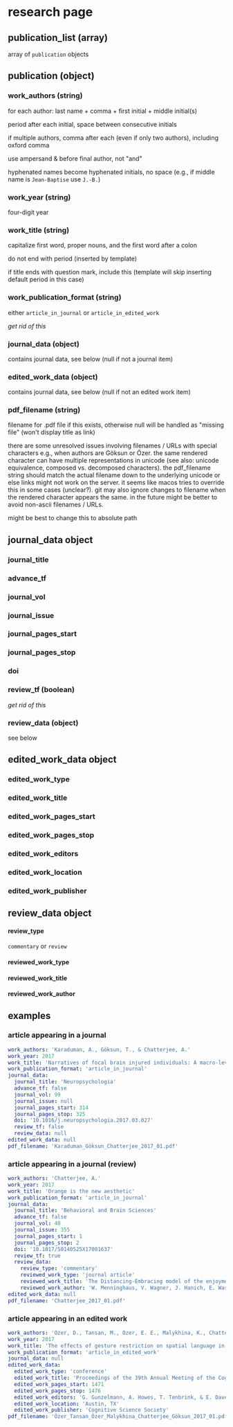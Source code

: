 # research page

## publication_list (array)

array of `publication` objects

## publication (object)

### work_authors (string)

for each author: last name + comma + first initial + middle initial(s)

period after each initial, space between consecutive initials

if multiple authors, comma after each (even if only two authors), including oxford comma

use ampersand & before final author, not "and"

hyphenated names become hyphenated initials, no space (e.g., if middle name is `Jean-Baptise` use `J.-B.`)

### work_year (string)

four-digit year

### work_title (string)

capitalize first word, proper nouns, and the first word after a colon

do not end with period (inserted by template)

if title ends with question mark, include this (template will skip inserting default period in this case)

### work_publication_format (string)

either `article_in_journal` or `article_in_edited_work`

*get rid of this*

### journal_data (object)

contains journal data, see below (null if not a journal item)

### edited_work_data (object)

contains journal data, see below (null if not an edited work item)

### pdf_filename (string)

filename for .pdf file if this exists, otherwise null will be handled as "missing file" (won't display title as link)

there are some unresolved issues involving filenames / URLs with special characters e.g., when authors are Göksun or Özer. the same rendered character can have multiple representations in unicode (see also: unicode equivalence, composed vs. decomposed characters). the pdf_filename string should match the actual filename down to the underlying unicode or else links might not work on the server. it seems like macos tries to override this in some cases (unclear?). git may also ignore changes to filename when the rendered character appears the same. in the future might be better to avoid non-ascii filenames / URLs.

might be best to change this to absolute path

## journal_data object

### journal_title

### advance_tf

### journal_vol

### journal_issue

### journal_pages_start

### journal_pages_stop

### doi

### review_tf (boolean)

*get rid of this*

### review_data (object)

see below

## edited_work_data object

### edited_work_type

### edited_work_title

### edited_work_pages_start

### edited_work_pages_stop

### edited_work_editors

### edited_work_location

### edited_work_publisher

## review_data object

#### review_type

`commentary` or `review`

#### reviewed_work_type

#### reviewed_work_title

#### reviewed_work_author

## examples

### article appearing in a journal

```yml
work_authors: 'Karaduman, A., Göksun, T., & Chatterjee, A.'
work_year: 2017
work_title: 'Narratives of focal brain injured individuals: A macro-level analysis'
work_publication_format: 'article_in_journal'
journal_data:
  journal_title: 'Neuropsychologia'
  advance_tf: false
  journal_vol: 99
  journal_issue: null
  journal_pages_start: 314
  journal_pages_stop: 325
  doi: '10.1016/j.neuropsychologia.2017.03.027'
  review_tf: false
  review_data: null
edited_work_data: null
pdf_filename: 'Karaduman_Göksun_Chatterjee_2017_01.pdf'
```

### article appearing in a journal (review)

```yml
work_authors: 'Chatterjee, A.'
work_year: 2017
work_title: 'Orange is the new aesthetic'
work_publication_format: 'article_in_journal'
journal_data:
  journal_title: 'Behavioral and Brain Sciences'
  advance_tf: false
  journal_vol: 40
  journal_issue: 355
  journal_pages_start: 1
  journal_pages_stop: 2
  doi: '10.1017/S0140525X17001637'
  review_tf: true
  review_data:
    review_type: 'commentary'
    reviewed_work_type: 'journal article'
    reviewed_work_title: 'The Distancing-Embracing model of the enjoyment of negative emotions in art reception'
    reviewed_work_author: 'W. Menninghaus, V. Wagner, J. Hanich, E. Wassiliwizky, T. Jacobsen, & S. Koelsch'
edited_work_data: null
pdf_filename: 'Chatterjee_2017_01.pdf'
```

### article appearing in an edited work

```yml
work_authors: 'Özer, D., Tansan, M., Özer, E. E., Malykhina, K., Chatterjee, A., & Göksun, T.'
work_year: 2017
work_title: 'The effects of gesture restriction on spatial language in young and elderly adults'
work_publication_format: 'article_in_edited_work'
journal_data: null
edited_work_data:
  edited_work_type: 'conference'
  edited_work_title: 'Proceedings of the 39th Annual Meeting of the Cognitive Science Society'
  edited_work_pages_start: 1471
  edited_work_pages_stop: 1476
  edited_work_editors: 'G. Gunzelmann, A. Howes, T. Tenbrink, & E. Davelaar (Eds.)'
  edited_work_location: 'Austin, TX'
  edited_work_publisher: 'Cognitive Science Society'
pdf_filename: 'Özer_Tansan_Özer_Malykhina_Chatterjee_Göksun_2017_01.pdf'
```
